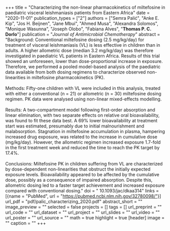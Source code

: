 +++
title = "Characterizing the non-linear pharmacokinetics of miltefosine in paediatric visceral leishmaniasis patients from Eastern Africa"
date = "2020-11-01"
publication_types = ["2"]
authors = ["Semra Palić", "Anke E. Kip", "Jos H. Beijnen", "Jane Mbui", "Ahmed Musa", "Alexandra Solomos", "Monique Wasunna", "Joseph Olobo", "Fabiana Alves", "**Thomas P. C. Dorlo**"]
publication = "_Journal of Antimicrobial Chemotherapy_"
abstract = "Background: Conventional miltefosine dosing (2.5 mg/kg/day) for treatment of visceral leishmaniasis (VL) is less effective in children than in adults. A higher allometric dose (median 3.2 mg/kg/day) was therefore investigated in paediatric VL patients in Eastern Africa. Results of this trial showed an unforeseen, lower than dose-proportional increase in exposure. Therefore, we performed a pooled model-based analysis of the paediatric data available from both dosing regimens to characterize observed non-linearities in miltefosine pharmacokinetics (PK).<br><br>Methods: Fifty-one children with VL were included in this analysis, treated with either a conventional (n = 21) or allometric (n = 30) miltefosine dosing regimen. PK data were analysed using non-linear mixed-effects modelling.<br><br>Results: A two-compartment model following first-order absorption and linear elimination, with two separate effects on relative oral bioavailability, was found to fit these data best. A 69% lower bioavailability at treatment start was estimated, presumably due to initial malnourishment and malabsorption. Stagnation in miltefosine accumulation in plasma, hampering increased drug exposure, was related to the increase in cumulative dose (mg/kg/day). However, the allometric regimen increased exposure 1.7-fold in the first treatment week and reduced the time to reach the PK target by 17.4%.<br><br>Conclusions: Miltefosine PK in children suffering from VL are characterized by dose-dependent non-linearities that obstruct the initially expected exposure levels. Bioavailability appeared to be affected by the cumulative dose, possibly as a consequence of impaired absorption. Despite this, allometric dosing led to a faster target achievement and increased exposure compared with conventional dosing."
doi = " 10.1093/jac/dkaa314"
links = [{name = "PubMed", url = "https://pubmed.ncbi.nlm.nih.gov/32780098/"}]
url_pdf = "pdf/palic_characterizing_2020.pdf"
abstract_short = ""
image_preview = ""
selected = false
projects = []
tags = []
url_preprint = ""
url_code = ""
url_dataset = ""
url_project = ""
url_slides = ""
url_video = ""
url_poster = ""
url_source = ""
math = true
highlight = true
[header]
image = ""
caption = ""
+++

